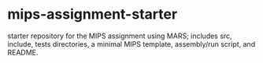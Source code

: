 # mips-assignment-starter
starter repository for the MIPS assignment using MARS; includes src, include, tests directories, a minimal MIPS template, assembly/run script, and README.

